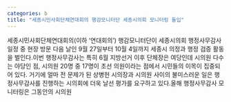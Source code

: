 ```yaml
---
categories: b
title: "세종시민사회단체연대회의 행감모니터단 세종시의회 모니터링 돌입"
---
```

세종시민사회단체연대회의(이하 ‘연대회의’) 행감모니터단이 세종시의회 행정사무감사 일정 중 현장 방문 다음 날인 9월 27일부터 10월 4일까지 세종시 의정과 행정 검증 활동을 벌인다.이번 행정사무감사는 특히 6월 지방선거 이후 단체장은 여당인데 시의원 다수는 야당인 점, 시의원 20명 중 17명이 초선 의원이라는 점에서 시민들의 이목이 집중되어 있다. 거기에 얼마 전 문제가 된 상병헌 시의장과 시의원 사이의 불미스러운 일은 행정사무감사를 진행하는 시의회에 더욱 날선 평가를 요구하고 있다.올해 행정사무감사 모니터링은 그동안의 시의원